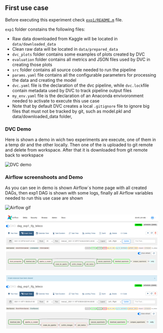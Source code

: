 ## First use case

Before executing this experiment check [`exp1/README.m`](https://github.com/meridiaz/MLOps-Evaluation/blob/main/exp1/README.md) file.

`exp1` folder constains the following files:
- Raw data downloaded from Kaggle will be located in `data/downloaded_data`
- Clean raw data will be located in `data/prepared_data`
- `dvc_plots` folder contains some examples of plots created by DVC 
- `evaluation` folder contains all metrics and JSON files used by DVC in creating those plots
- `src` folder contains all source code needed to run the pipeline
- `params.yaml` file contains all the configurable parameters for processing the data and creating the model
- `dvc.yaml` file is the declaration of the dvc pipeline, while `dvc.lock`file contain metadata used by DVC to track pipeline output files
- `my_env.yaml` file is the declaration of an Anaconda envivoronment needed to activate to execute this use case
- Note that by default DVC creates a local `.gitignore` file to ignore big files that must not be tracked by git, such as model.pkl and data/downloaded_data folder, 

### DVC Demo

Here is shown a demo in wich two experiments are execute, one of them in a temp dir and the other locally. Then one of the is uploaded to git remote and delete from workspace. After that it is downloaded from git remote back to workspace

![DVC demo](assets/images/dvc.gif "DVC demo")

### Airflow screenshoots and Demo

As you can see in demo is shown Airflow`s home page with all created DAGs, then exp1 DAG is shown with some logs, finally all Airflow variables needed to run this use case are shown

![](assets/images/airflow_exp1.gif "Airflow gif")

![](assets/images/captura_dag_rama1.png "Airflow screenshot")

![](assets/images/captura_dag_rama2.png "Airflow screenshot")

```

